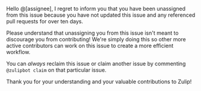 Hello @[assignee], I regret to inform you that you have been unassigned from this issue because you have not updated this issue and any referenced pull requests for over ten days.

Please understand that unassigning you from this issue isn't meant to discourage you from contributing! We're simply doing this so other more active contributors can work on this issue to create a more efficient workflow.

You can *always* reclaim this issue or claim another issue by commenting `@zulipbot claim` on that particular issue.

Thank you for your understanding and your valuable contributions to Zulip!